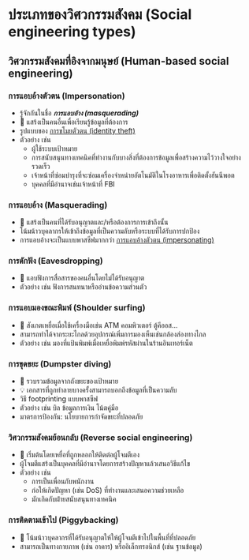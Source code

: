 
# ประเภทของวิศวกรรมสังคม (Social engineering types)

## วิศวกรรมสังคมที่อิงจากมนุษย์ (Human-based social engineering)

### การแอบอ้างตัวตน (Impersonation)

- รู้จักกันในชื่อ ***การแอบอ้าง (masquerading)***
- 📝 แสร้งเป็นคนอื่นเพื่อเรียนรู้ข้อมูลที่ต้องการ
- รูปแบบของ [การขโมยตัวตน (identity theft)](./social-engineering-overview.md#identity-theft)
- ตัวอย่าง เช่น
  - ผู้ใช้ระบบเป้าหมาย
  - การสนับสนุนทางเทคนิคที่ทำงานกับบางสิ่งที่ต้องการข้อมูลเพื่อสร้างความไว้วางใจอย่างรวดเร็ว
  - เจ้าหน้าที่ซ่อมบำรุงที่จะซ่อมเครื่องจำหน่ายอัตโนมัติในโรงอาหารเพื่อติดตั้งฮันนีพอต
  - บุคคลที่มีอำนาจเช่นเจ้าหน้าที่ FBI

### การแอบอ้าง (Masquerading)

- 📝 แสร้งเป็นคนที่ได้รับอนุญาตและ/หรือต้องการการเข้าถึงนั้น
- โน้มน้าวบุคลากรให้เข้าถึงข้อมูลที่เป็นความลับหรือระบบที่ได้รับการปกป้อง
- การแอบอ้างจะเป็นแบบพาสซีฟมากกว่า [การแอบอ้างตัวตน (impersonating)](#impersonation)

### การดักฟัง (Eavesdropping)

- 📝 แอบฟังการสื่อสารของคนอื่นโดยไม่ได้รับอนุญาต
- ตัวอย่าง เช่น ฟังการสนทนาหรืออ่านข้อความส่วนตัว

### การแอบมองขณะพิมพ์ (Shoulder surfing)

- 📝 สังเกตเหยื่อเมื่อใช้เครื่องมือเช่น ATM คอมพิวเตอร์ ตู้คีออส...
- สามารถทำได้จากระยะไกลด้วยอุปกรณ์เพิ่มการมองเห็นเช่นกล้องส่องทางไกล
- ตัวอย่าง เช่น มองที่แป้นพิมพ์เมื่อเหยื่อพิมพ์รหัสผ่านในร้านอินเทอร์เน็ต

### การขุดขยะ (Dumpster diving)

- 📝 รวบรวมข้อมูลจากถังขยะของเป้าหมาย
- 💡 เอกสารที่ถูกทำลายบางครั้งสามารถบอกถึงข้อมูลที่เป็นความลับ
- วิธี footprinting แบบพาสซีฟ
- ตัวอย่าง เช่น บิล ข้อมูลการเงิน โน้ตคู่มือ
- มาตรการป้องกัน: นโยบายการกำจัดขยะที่ปลอดภัย

### วิศวกรรมสังคมย้อนกลับ (Reverse social engineering)

- 📝 เริ่มต้นโดยเหยื่อที่ถูกหลอกให้ติดต่อผู้โจมตีเอง
- ผู้โจมตีแสร้งเป็นบุคคลที่มีอำนาจโดยการสร้างปัญหาแล้วเสนอวิธีแก้ไข
- ตัวอย่าง เช่น
  - การเป็นเพื่อนกับพนักงาน
  - ก่อให้เกิดปัญหา (เช่น DoS) ที่ทำงานและเสนอความช่วยเหลือ
  - มักเกิดกับฝ่ายสนับสนุนทางเทคนิค

### การติดตามเข้าไป (Piggybacking)

- 📝 โน้มน้าวบุคลากรที่ได้รับอนุญาตให้ให้ผู้โจมตีเข้าไปในพื้นที่ที่ปลอดภัย
- สามารถเป็นทางกายภาพ (เช่น อาคาร) หรืออิเล็กทรอนิกส์ (เช่น ฐานข้อมูล)
